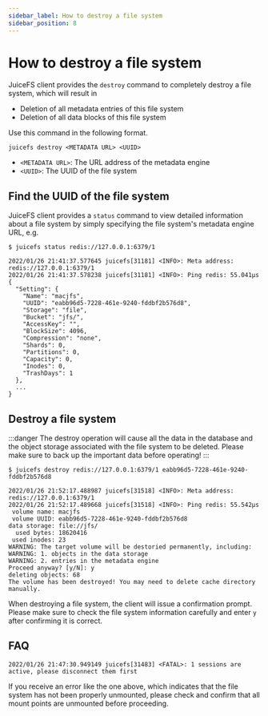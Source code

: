 ```yaml
---
sidebar_label: How to destroy a file system
sidebar_position: 8
---
```

# How to destroy a file system

JuiceFS client provides the `destroy` command to completely destroy a file system, which will result in

- Deletion of all metadata entries of this file system
- Deletion of all data blocks of this file system

Use this command in the following format.

```shell
juicefs destroy <METADATA URL> <UUID>
```

- `<METADATA URL>`: The URL address of the metadata engine
- `<UUID>`: The UUID of the file system

## Find the UUID of the file system

JuiceFS client provides a `status` command to view detailed information about a file system by simply specifying the file system's metadata engine URL, e.g.

```shell {8}
$ juicefs status redis://127.0.0.1:6379/1

2022/01/26 21:41:37.577645 juicefs[31181] <INFO>: Meta address: redis://127.0.0.1:6379/1
2022/01/26 21:41:37.578238 juicefs[31181] <INFO>: Ping redis: 55.041µs
{
  "Setting": {
    "Name": "macjfs",
    "UUID": "eabb96d5-7228-461e-9240-fddbf2b576d8",
    "Storage": "file",
    "Bucket": "jfs/",
    "AccessKey": "",
    "BlockSize": 4096,
    "Compression": "none",
    "Shards": 0,
    "Partitions": 0,
    "Capacity": 0,
    "Inodes": 0,
    "TrashDays": 1
  },
  ...
}
```

## Destroy a file system

:::danger
The destroy operation will cause all the data in the database and the object storage associated with the file system to be deleted. Please make sure to back up the important data before operating!
:::

```shell {1}
$ juicefs destroy redis://127.0.0.1:6379/1 eabb96d5-7228-461e-9240-fddbf2b576d8

2022/01/26 21:52:17.488987 juicefs[31518] <INFO>: Meta address: redis://127.0.0.1:6379/1
2022/01/26 21:52:17.489668 juicefs[31518] <INFO>: Ping redis: 55.542µs
 volume name: macjfs
 volume UUID: eabb96d5-7228-461e-9240-fddbf2b576d8
data storage: file://jfs/
  used bytes: 18620416
 used inodes: 23
WARNING: The target volume will be destoried permanently, including:
WARNING: 1. objects in the data storage
WARNING: 2. entries in the metadata engine
Proceed anyway? [y/N]: y
deleting objects: 68
The volume has been destroyed! You may need to delete cache directory manually.
```

When destroying a file system, the client will issue a confirmation prompt. Please make sure to check the file system information carefully and enter `y` after confirming it is correct.

## FAQ

```shell
2022/01/26 21:47:30.949149 juicefs[31483] <FATAL>: 1 sessions are active, please disconnect them first
```

If you receive an error like the one above, which indicates that the file system has not been properly unmounted, please check and confirm that all mount points are unmounted before proceeding.
